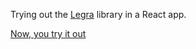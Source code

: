 Trying out the [Legra](https://legrajs.com/) library in a React app.

[Now, you try it out](https://draw-legra.now.sh)